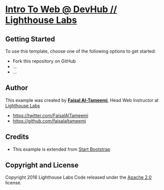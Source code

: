 # [Intro To Web @ DevHub // Lighthouse Labs]()

## Getting Started

To use this template, choose one of the following options to get started:
* Fork this repository on GitHub
* ...
* ...

## Author

This example was created by **[Faisal Al-Tameemi](http://faisalaltameemi.com)**, Head Web Instructor at [ Lighthouse Labs](http://lighthouselabs.com/) 

* https://twitter.com/FaisalAlTameemi
* https://github.com/faisalaltameemi

## Credits

* This example is extended from [Start Bootstrap](http://startbootstrap.com)

## Copyright and License

Copyright 2016 Lighthouse Labs Code released under the [Apache 2.0]() license.